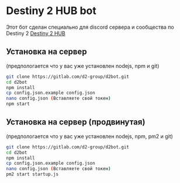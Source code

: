 Destiny 2 HUB bot
=================

Этот бот сделан специально для discord сервера и сообщества по Destiny 2 [Destiny 2 HUB](https://discord.gg/nFw7jMN)

Установка на сервер
-------------------

(предпологается что у вас уже установлен nodejs, npm и git)

```bash
git clone https://gitlab.com/d2-group/d2bot.git
cd d2bot
npm install
cp config.json.example config.json
nano config.json (Вставляете свой токен)
npm start
```

Установка на сервер (продвинутая)
-------------------

(предпологается что у вас уже установлен nodejs, npm, pm2 и git)

```bash
git clone https://gitlab.com/d2-group/d2bot.git
cd d2bot
npm install
cp config.json.example config.json
nano config.json (Вставляете свой токен)
pm2 start startup.js
```
